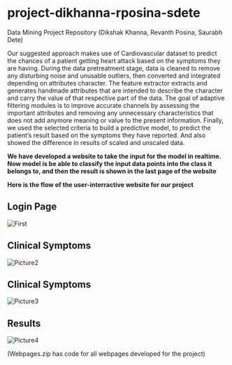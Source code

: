 # project-dikhanna-rposina-sdete
Data Mining Project Repository (Dikshak Khanna, Revanth Posina, Saurabh Dete)


Our suggested approach makes use of Cardiovascular dataset to predict the chances of a patient getting heart attack based on the symptoms they are having.
During the data pretreatment stage, data is cleaned to remove any disturbing noise and unusable outliers, then converted and integrated depending on attributes character. The feature extractor extracts and generates handmade attributes that are intended to describe the character and carry the value of that respective part of the data. The goal of adaptive filtering modules is to improve accurate channels by assessing the important attributes and removing any unnecessary characteristics that does not add anymore meaning or value to the present information. Finally, we used the selected criteria to build a predictive model, to predict the patient’s result based on the symptoms they have reported. And also showed the difference in results of scaled and unscaled data.

<strong> We have developed a website to take the input for the model in realtime. Now model is be able to classify the input data points into the class it belongs to, and then the result is shown in the last page of the website

Here is the flow of the user-interractive website for our project </strong>

<h2>Login Page</h2>


  ![First](https://media.github.iu.edu/user/21650/files/53b409e4-91a1-44a8-8d22-6612c4b557d1)

  
  <h2>Clinical Symptoms</h2>

  ![Picture2](https://media.github.iu.edu/user/21650/files/ef5c373b-edb0-4e08-87d5-83104b76fd25)
 
  
  <h2>Clinical Symptoms</h2>
  
  ![Picture3](https://media.github.iu.edu/user/21650/files/2d9fbd56-e1f1-4b4a-bd9c-88fc1a185b2b)
 
 <h2> Results</h2>
 
 ![Picture4](https://media.github.iu.edu/user/21650/files/bdbe1f5c-66c7-4a76-9d2c-9637e1deb90b)


(Webpages.zip has code for all webpages developed for the project)
